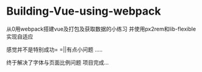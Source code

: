 # Building-Vue-using-webpack
从0用webpack搭建vue及打包及获取数据的小练习
并使用px2rem和lib-flexible实现自适应


感觉并不是特别成功= =||有点小问题
.....

终于解决了字体与页面比例问题
项目完成...
